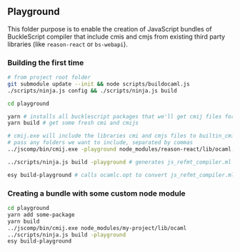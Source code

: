 ## Playground

This folder purpose is to enable the creation of JavaScript bundles of BuckleScript compiler that include cmis and cmjs
from existing third party libraries (like `reason-react` or `bs-webapi`).

### Building the first time

```sh
# from project root folder
git submodule update --init && node scripts/buildocaml.js
./scripts/ninja.js config && ./scripts/ninja.js build

cd playground

yarn # installs all bucklescript packages that we'll get cmij files for
yarn build # get some fresh cmi and cmijs

# cmij.exe will include the libraries cmi and cmjs files to builtin_cmi_datasets and builtin_cmj_datasets
# pass any folders we want to include, separated by commas
../jscomp/bin/cmij.exe -playground node_modules/reason-react/lib/ocaml,node_modules/bs-webapi/lib/ocaml

../scripts/ninja.js build -playground # generates js_refmt_compiler.ml with everything in it

esy build-playground # calls ocamlc.opt to convert js_refmt_compiler.ml to bytecode, then js_of_ocaml to convert bytecode to exports.js
```

### Creating a bundle with some custom node module

```sh
cd playground
yarn add some-package
yarn build
../jscomp/bin/cmij.exe node_modules/my-project/lib/ocaml
../scripts/ninja.js build -playground
esy build-playground
```
